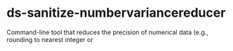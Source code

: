 # ds-sanitize-numbervariancereducer
Command-line tool that reduces the precision of numerical data (e.g., rounding to nearest integer or
